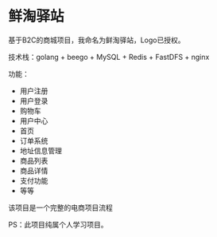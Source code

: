 # 鲜淘驿站

基于B2C的商城项目，我命名为鲜淘驿站，Logo已授权。

技术栈：golang + beego + MySQL + Redis + FastDFS + nginx

功能：

- 用户注册
- 用户登录
- 购物车
- 用户中心
- 首页
- 订单系统
- 地址信息管理
- 商品列表
- 商品详情
- 支付功能
- 等等

该项目是一个完整的电商项目流程

PS：此项目纯属个人学习项目。